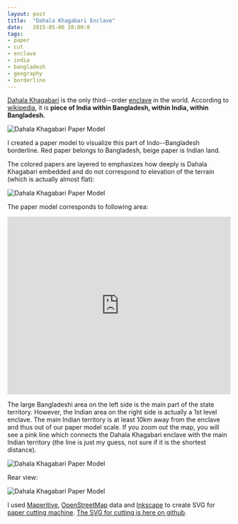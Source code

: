 ```yaml
---
layout: post
title:  "Dahala Khagabari Enclave"
date:   2015-05-06 20:00:0
tags:
- paper 
- cut
- enclave
- india
- bangladesh
- geography
- borderline
---
```


[Dahala Khagabari](http://en.wikipedia.org/wiki/Dahala_Khagrabari) is the only third--order [enclave](http://en.wikipedia.org/wiki/Enclave_and_exclave) in the world. According to [wikipedia](http://en.wikipedia.org/wiki/Dahala_Khagrabari), it is __piece of India within Bangladesh, within India, within Bangladesh.__

![Dahala Khagabari Paper Model]({{site.baseurl}}/images/2015-05-06-dahala-khagabari/07.jpg "Dahala Khagabari Paper Model")

I created a paper model to visualize this part of Indo--Bangladesh borderline. 
Red paper belongs to Bangladesh, beige paper is Indian land.

The colored papers are layered to emphasizes how deeply is Dahala Khagabari embedded and do not correspond to elevation of the terrain (which is actually almost flat):

![Dahala Khagabari Paper Model]({{site.baseurl}}/images/2015-05-06-dahala-khagabari/06.jpg "Dahala Khagabari Paper Model")

The paper model corresponds to following area:

<iframe width="100%" height="400px" frameBorder="0" src="https://umap.openstreetmap.fr/en/map/dahala-khagrabari_38973?scaleControl=false&miniMap=false&scrollWheelZoom=true&zoomControl=true&allowEdit=false&moreControl=true&datalayersControl=true&onLoadPanel=undefined&captionBar=false"></iframe>

The large Bangladeshi area on the left side is the main part of the state territory. However, the Indian area on the right side is actually a 1st level enclave. The main Indian territory is at least 10km away from the enclave and thus out of our paper model scale. If you zoom out the map, you will see a pink line which connects the Dahala Khagabari enclave with the main Indian territory (the line is just my guess, not sure if it is the shortest distance).

![Dahala Khagabari Paper Model]({{site.baseurl}}/images/2015-05-06-dahala-khagabari/11.jpg "Dahala Khagabari Paper Model")

Rear view:

![Dahala Khagabari Paper Model]({{site.baseurl}}/images/2015-05-06-dahala-khagabari/10.jpg "Dahala Khagabari Paper Model")

I used [Maperitive](http://maperitive.net/), [OpenStreetMap](https://wiki.openstreetmap.org/wiki/Main_Page) data and [Inkscape](https://inkscape.org/en/) to create SVG for [paper cutting machine](http://www.amazon.com/Silhouette-SILHOUETTE-PORTRAIT-Portrait/dp/B009GZUPFA). [The SVG for cutting is here on github]().
